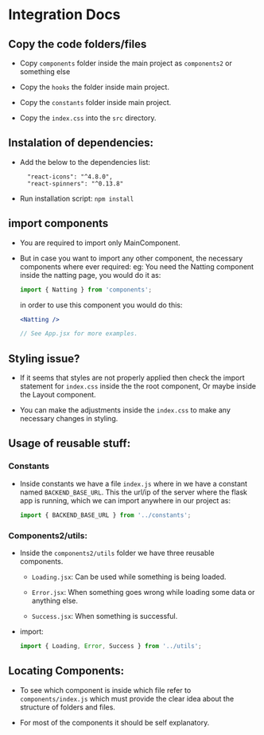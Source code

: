 # Integration Docs

## Copy the code folders/files

- Copy `components` folder inside the main project as `components2` or something else

- Copy the `hooks` the folder inside main project.

- Copy the `constants` folder inside main project.

- Copy the `index.css` into the `src` directory.

## Instalation of dependencies:

- Add the below to the dependencies list:

  ```
    "react-icons": "^4.8.0",
    "react-spinners": "^0.13.8"
  ```

- Run installation script: `npm install`

## import components

- You are required to import only MainComponent.

- But in case you want to import any other component, the necessary components where ever required:
  eg: You need the Natting component inside the natting page, you would do it as:

  ```jsx
  import { Natting } from 'components';
  ```

  in order to use this component you would do this:

  ```jsx
  <Natting />

  // See App.jsx for more examples.
  ```

## Styling issue?

- If it seems that styles are not properly applied then check the import statement for `index.css` inside the the root component, Or maybe inside the Layout component.

- You can make the adjustments inside the `index.css` to make any necessary changes in styling.

## Usage of reusable stuff:

### Constants

- Inside constants we have a file `index.js` where in we have a constant named `BACKEND_BASE_URL`. This the url/ip of the server where the flask app is running, which we can import anywhere in our project as:

  ```jsx
  import { BACKEND_BASE_URL } from '../constants';
  ```

### Components2/utils:

- Inside the `components2/utils` folder we have three reusable components.

  - `Loading.jsx`: Can be used while something is being loaded.

  - `Error.jsx`: When something goes wrong while loading some data or anything else.

  - `Success.jsx`: When something is successful.

- import:

  ```jsx
  import { Loading, Error, Success } from '../utils';
  ```

## Locating Components:

- To see which component is inside which file refer to `components/index.js` which must provide the clear idea about the structure of folders and files.

- For most of the components it should be self explanatory.


